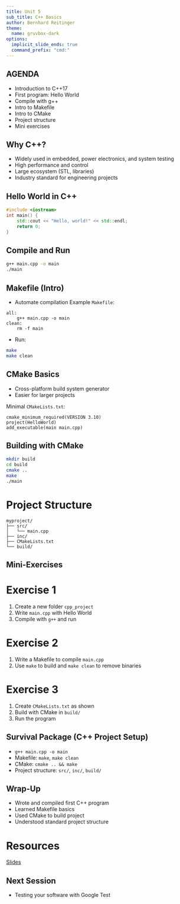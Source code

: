 ```yaml
---
title: Unit 5
sub_title: C++ Basics
author: Bernhard Reitinger
theme:
  name: gruvbox-dark
options:
  implicit_slide_ends: true
  command_prefix: "cmd:"
---
```



AGENDA
---

- Introduction to C++17
- First program: Hello World
- Compile with g++
- Intro to Makefile
- Intro to CMake
- Project structure
- Mini exercises

Why C++?
---

- Widely used in embedded, power electronics, and system testing
- High performance and control
- Large ecosystem (STL, libraries)
- Industry standard for engineering projects

Hello World in C++
---

```cpp
#include <iostream>
int main() {
    std::cout << "Hello, world!" << std::endl;
    return 0;
}
```

Compile and Run
---

```bash
g++ main.cpp -o main
./main
```

Makefile (Intro)
---

- Automate compilation
  Example `Makefile`:

```
all:
	g++ main.cpp -o main
clean:
	rm -f main
```

- Run:

```bash
make
make clean
```

CMake Basics
---

- Cross-platform build system generator
- Easier for larger projects

Minimal `CMakeLists.txt`:

```
cmake_minimum_required(VERSION 3.10)
project(HelloWorld)
add_executable(main main.cpp)
```

Building with CMake
---

```bash
mkdir build
cd build
cmake ..
make
./main
```

# Project Structure

```
myproject/
├── src/
│   └── main.cpp
├── inc/
├── CMakeLists.txt
└── build/
```

Mini-Exercises
---

# Exercise 1

1. Create a new folder `cpp_project`
2. Write `main.cpp` with Hello World
3. Compile with `g++` and run

# Exercise 2

1. Write a Makefile to compile `main.cpp`
2. Use `make` to build and `make clean` to remove binaries

# Exercise 3

1. Create `CMakeLists.txt` as shown
2. Build with CMake in `build/`
3. Run the program

Survival Package (C++ Project Setup)
---

- `g++ main.cpp -o main`
- Makefile: `make`, `make clean`
- CMake: `cmake .. && make`
- Project structure: `src/`, `inc/`, `build/`

Wrap-Up
---

- Wrote and compiled first C++ program
- Learned Makefile basics
- Used CMake to build project
- Understood standard project structure

# Resources

[Slides](https://github.com/teiniker/teiniker-lectures-computerscience/tree/master/programming-c%2B%2B)

Next Session
---

- Testing your software with Google Test
